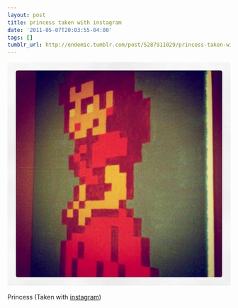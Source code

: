 ```yaml
---
layout: post
title: princess taken with instagram
date: '2011-05-07T20:03:55-04:00'
tags: []
tumblr_url: http://endemic.tumblr.com/post/5287911029/princess-taken-with-instagram
---
```

 ![](/tumblr_files/tumblr_lkuo6j88oe1qz9neko1_1280.jpg)  

Princess (Taken with [instagram](http://instagr.am))

